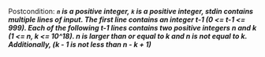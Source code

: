 Postcondition: ***`n` is a positive integer, `k` is a positive integer, stdin contains multiple lines of input. The first line contains an integer t-1 (0 <= t-1 <= 999). Each of the following t-1 lines contains two positive integers n and k (1 <= n, k <= 10^18). n is larger than or equal to k and n is not equal to k. Additionally, (k - 1 is not less than n - k + 1)***
